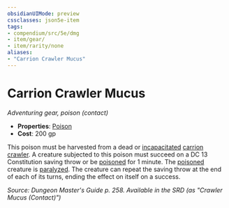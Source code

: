 ```yaml
---
obsidianUIMode: preview
cssclasses: json5e-item
tags:
- compendium/src/5e/dmg
- item/gear/
- item/rarity/none
aliases: 
- "Carrion Crawler Mucus"
---
```

# Carrion Crawler Mucus
*Adventuring gear, poison (contact)*  

- **Properties**: [Poison](Mechanics/Rules/item-properties.md#Poison)
- **Cost**: 200 gp

This poison must be harvested from a dead or [incapacitated](Mechanics/Rules/conditions.md#Incapacitated) [carrion crawler](Mechanics/bestiary/monstrosity/carrion-crawler.md). A creature subjected to this poison must succeed on a DC 13 Constitution saving throw or be [poisoned](Mechanics/Rules/conditions.md#Poisoned) for 1 minute. The [poisoned](Mechanics/Rules/conditions.md#Poisoned) creature is [paralyzed](Mechanics/Rules/conditions.md#Paralyzed). The creature can repeat the saving throw at the end of each of its turns, ending the effect on itself on a success.

*Source: Dungeon Master's Guide p. 258. Available in the <span title='Systems Reference Document (5.1)'>SRD</span> (as "Crawler Mucus (Contact)")*